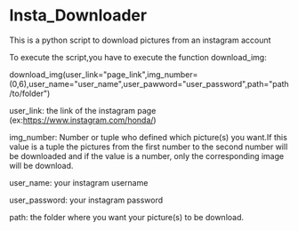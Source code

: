 # Insta_Downloader
This is a python script to download pictures from an instagram account

To execute the script,you have to execute the function download_img:

download_img(user_link="page_link",img_number=(0,6),user_name="user_name",user_pawword="user_password",path="path/to/folder")


user_link: the link of the instagram page (ex:https://www.instagram.com/honda/)

img_number: Number or tuple who defined which picture(s) you want.If this value is a tuple the pictures from the first number to the second number will be downloaded and if the value is a number, only the corresponding image will be download.

user_name: your instagram username

user_password: your instagram password

path: the folder where you want your picture(s) to be download.

